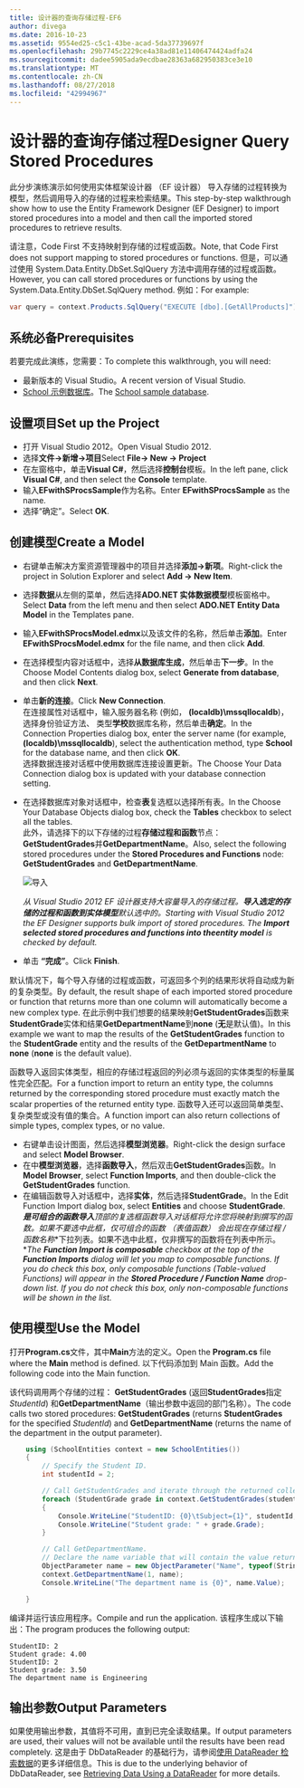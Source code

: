 ```yaml
---
title: 设计器的查询存储过程-EF6
author: divega
ms.date: 2016-10-23
ms.assetid: 9554ed25-c5c1-43be-acad-5da37739697f
ms.openlocfilehash: 29b7745c2229ce4a38ad81e11406474424adfa24
ms.sourcegitcommit: dadee5905ada9ecdbae28363a682950383ce3e10
ms.translationtype: MT
ms.contentlocale: zh-CN
ms.lasthandoff: 08/27/2018
ms.locfileid: "42994967"
---
```

# <a name="designer-query-stored-procedures"></a><span data-ttu-id="e1dec-102">设计器的查询存储过程</span><span class="sxs-lookup"><span data-stu-id="e1dec-102">Designer Query Stored Procedures</span></span>
<span data-ttu-id="e1dec-103">此分步演练演示如何使用实体框架设计器 （EF 设计器） 导入存储的过程转换为模型，然后调用导入的存储的过程来检索结果。</span><span class="sxs-lookup"><span data-stu-id="e1dec-103">This step-by-step walkthrough show how to use the Entity Framework Designer (EF Designer) to import stored procedures into a model and then call the imported stored procedures to retrieve results.</span></span> 

<span data-ttu-id="e1dec-104">请注意，Code First 不支持映射到存储的过程或函数。</span><span class="sxs-lookup"><span data-stu-id="e1dec-104">Note, that Code First does not support mapping to stored procedures or functions.</span></span> <span data-ttu-id="e1dec-105">但是，可以通过使用 System.Data.Entity.DbSet.SqlQuery 方法中调用存储的过程或函数。</span><span class="sxs-lookup"><span data-stu-id="e1dec-105">However, you can call stored procedures or functions by using the System.Data.Entity.DbSet.SqlQuery method.</span></span> <span data-ttu-id="e1dec-106">例如：</span><span class="sxs-lookup"><span data-stu-id="e1dec-106">For example:</span></span>
``` csharp
var query = context.Products.SqlQuery("EXECUTE [dbo].[GetAllProducts]")`;
```

## <a name="prerequisites"></a><span data-ttu-id="e1dec-107">系统必备</span><span class="sxs-lookup"><span data-stu-id="e1dec-107">Prerequisites</span></span>

<span data-ttu-id="e1dec-108">若要完成此演练，您需要：</span><span class="sxs-lookup"><span data-stu-id="e1dec-108">To complete this walkthrough, you will need:</span></span>

- <span data-ttu-id="e1dec-109">最新版本的 Visual Studio。</span><span class="sxs-lookup"><span data-stu-id="e1dec-109">A recent version of Visual Studio.</span></span>
- <span data-ttu-id="e1dec-110">[School 示例数据库](~/ef6/resources/school-database.md)。</span><span class="sxs-lookup"><span data-stu-id="e1dec-110">The [School sample database](~/ef6/resources/school-database.md).</span></span>

## <a name="set-up-the-project"></a><span data-ttu-id="e1dec-111">设置项目</span><span class="sxs-lookup"><span data-stu-id="e1dec-111">Set up the Project</span></span>

-   <span data-ttu-id="e1dec-112">打开 Visual Studio 2012。</span><span class="sxs-lookup"><span data-stu-id="e1dec-112">Open Visual Studio 2012.</span></span>
-   <span data-ttu-id="e1dec-113">选择**文件-&gt;新增-&gt;项目**</span><span class="sxs-lookup"><span data-stu-id="e1dec-113">Select **File-&gt; New -&gt; Project**</span></span>
-   <span data-ttu-id="e1dec-114">在左窗格中，单击**Visual C\#**，然后选择**控制台**模板。</span><span class="sxs-lookup"><span data-stu-id="e1dec-114">In the left pane, click **Visual C\#**, and then select the **Console** template.</span></span>
-   <span data-ttu-id="e1dec-115">输入**EFwithSProcsSample**作为名称。</span><span class="sxs-lookup"><span data-stu-id="e1dec-115">Enter **EFwithSProcsSample** as the name.</span></span>
-   <span data-ttu-id="e1dec-116">选择“确定”。</span><span class="sxs-lookup"><span data-stu-id="e1dec-116">Select **OK**.</span></span>

## <a name="create-a-model"></a><span data-ttu-id="e1dec-117">创建模型</span><span class="sxs-lookup"><span data-stu-id="e1dec-117">Create a Model</span></span>

-   <span data-ttu-id="e1dec-118">右键单击解决方案资源管理器中的项目并选择**添加-&gt;新项**。</span><span class="sxs-lookup"><span data-stu-id="e1dec-118">Right-click the project in Solution Explorer and select **Add -&gt; New Item**.</span></span>
-   <span data-ttu-id="e1dec-119">选择**数据**从左侧的菜单，然后选择**ADO.NET 实体数据模型**模板窗格中。</span><span class="sxs-lookup"><span data-stu-id="e1dec-119">Select **Data** from the left menu and then select **ADO.NET Entity Data Model** in the Templates pane.</span></span>
-   <span data-ttu-id="e1dec-120">输入**EFwithSProcsModel.edmx**以及该文件的名称，然后单击**添加**。</span><span class="sxs-lookup"><span data-stu-id="e1dec-120">Enter **EFwithSProcsModel.edmx** for the file name, and then click **Add**.</span></span>
-   <span data-ttu-id="e1dec-121">在选择模型内容对话框中，选择**从数据库生成**，然后单击**下一步**。</span><span class="sxs-lookup"><span data-stu-id="e1dec-121">In the Choose Model Contents dialog box, select **Generate from database**, and then click **Next**.</span></span>
-   <span data-ttu-id="e1dec-122">单击**新的连接**。</span><span class="sxs-lookup"><span data-stu-id="e1dec-122">Click **New Connection**.</span></span>  
    <span data-ttu-id="e1dec-123">在连接属性对话框中，输入服务器名称 (例如， **(localdb)\\mssqllocaldb**)，选择身份验证方法、 类型**学校**数据库名称，然后单击**确定**。</span><span class="sxs-lookup"><span data-stu-id="e1dec-123">In the Connection Properties dialog box, enter the server name (for example, **(localdb)\\mssqllocaldb**), select the authentication method, type **School** for the database name, and then click **OK**.</span></span>  
    <span data-ttu-id="e1dec-124">选择数据连接对话框中使用数据库连接设置更新。</span><span class="sxs-lookup"><span data-stu-id="e1dec-124">The Choose Your Data Connection dialog box is updated with your database connection setting.</span></span>
-   <span data-ttu-id="e1dec-125">在选择数据库对象对话框中，检查**表**复选框以选择所有表。</span><span class="sxs-lookup"><span data-stu-id="e1dec-125">In the Choose Your Database Objects dialog box, check the **Tables** checkbox to select all the tables.</span></span>  
    <span data-ttu-id="e1dec-126">此外，请选择下的以下存储的过程**存储过程和函数**节点： **GetStudentGrades**并**GetDepartmentName**。</span><span class="sxs-lookup"><span data-stu-id="e1dec-126">Also, select the following stored procedures under the **Stored Procedures and Functions** node: **GetStudentGrades** and **GetDepartmentName**.</span></span> 

    ![导入](~/ef6/media/import.jpg)

    <span data-ttu-id="e1dec-128">*从 Visual Studio 2012 EF 设计器支持大容量导入的存储过程。**导入选定的存储的过程和函数到实体模型**默认选中的。*</span><span class="sxs-lookup"><span data-stu-id="e1dec-128">*Starting with Visual Studio 2012 the EF Designer supports bulk import of stored procedures. The **Import selected stored procedures and functions into theentity model** is checked by default.*</span></span>
-   <span data-ttu-id="e1dec-129">单击 **“完成”**。</span><span class="sxs-lookup"><span data-stu-id="e1dec-129">Click **Finish**.</span></span>

<span data-ttu-id="e1dec-130">默认情况下，每个导入存储的过程或函数，可返回多个列的结果形状将自动成为新的复杂类型。</span><span class="sxs-lookup"><span data-stu-id="e1dec-130">By default, the result shape of each imported stored procedure or function that returns more than one column will automatically become a new complex type.</span></span> <span data-ttu-id="e1dec-131">在此示例中我们想要的结果映射**GetStudentGrades**函数来**StudentGrade**实体和结果**GetDepartmentName**到**none** (**无**是默认值)。</span><span class="sxs-lookup"><span data-stu-id="e1dec-131">In this example we want to map the results of the **GetStudentGrades** function to the **StudentGrade** entity and the results of the **GetDepartmentName** to **none** (**none** is the default value).</span></span>

<span data-ttu-id="e1dec-132">函数导入返回实体类型，相应的存储过程返回的列必须与返回的实体类型的标量属性完全匹配。</span><span class="sxs-lookup"><span data-stu-id="e1dec-132">For a function import to return an entity type, the columns returned by the corresponding stored procedure must exactly match the scalar properties of the returned entity type.</span></span> <span data-ttu-id="e1dec-133">函数导入还可以返回简单类型、 复杂类型或没有值的集合。</span><span class="sxs-lookup"><span data-stu-id="e1dec-133">A function import can also return collections of simple types, complex types, or no value.</span></span>

-   <span data-ttu-id="e1dec-134">右键单击设计图面，然后选择**模型浏览器**。</span><span class="sxs-lookup"><span data-stu-id="e1dec-134">Right-click the design surface and select **Model Browser**.</span></span>
-   <span data-ttu-id="e1dec-135">在中**模型浏览器**，选择**函数导入**，然后双击**GetStudentGrades**函数。</span><span class="sxs-lookup"><span data-stu-id="e1dec-135">In **Model Browser**, select **Function Imports**, and then double-click the **GetStudentGrades** function.</span></span>
-   <span data-ttu-id="e1dec-136">在编辑函数导入对话框中，选择**实体**，然后选择**StudentGrade**。</span><span class="sxs-lookup"><span data-stu-id="e1dec-136">In the Edit Function Import dialog box, select **Entities** and choose **StudentGrade**.</span></span>  
    <span data-ttu-id="e1dec-137">***是可组合的函数导入**顶部的复选框**函数导入**对话框将允许您将映射到撰写的函数。如果不要选中此框，仅可组合的函数 （表值函数） 会出现在**存储过程 / 函数名称**下拉列表。如果不选中此框，仅非撰写的函数将在列表中所示。*</span><span class="sxs-lookup"><span data-stu-id="e1dec-137">*The **Function Import is composable** checkbox at the top of the **Function Imports** dialog will let you map to composable functions. If you do check this box, only composable functions (Table-valued Functions) will appear in the **Stored Procedure / Function Name** drop-down list. If you do not check this box, only non-composable functions will be shown in the list.*</span></span>

## <a name="use-the-model"></a><span data-ttu-id="e1dec-138">使用模型</span><span class="sxs-lookup"><span data-stu-id="e1dec-138">Use the Model</span></span>

<span data-ttu-id="e1dec-139">打开**Program.cs**文件，其中**Main**方法的定义。</span><span class="sxs-lookup"><span data-stu-id="e1dec-139">Open the **Program.cs** file where the **Main** method is defined.</span></span> <span data-ttu-id="e1dec-140">以下代码添加到 Main 函数。</span><span class="sxs-lookup"><span data-stu-id="e1dec-140">Add the following code into the Main function.</span></span>

<span data-ttu-id="e1dec-141">该代码调用两个存储的过程： **GetStudentGrades** (返回**StudentGrades**指定*StudentId*) 和**GetDepartmentName**（输出参数中返回的部门名称）。</span><span class="sxs-lookup"><span data-stu-id="e1dec-141">The code calls two stored procedures: **GetStudentGrades** (returns **StudentGrades** for the specified *StudentId*) and **GetDepartmentName** (returns the name of the department in the output parameter).</span></span>  

``` csharp
    using (SchoolEntities context = new SchoolEntities())
    {
        // Specify the Student ID.
        int studentId = 2;

        // Call GetStudentGrades and iterate through the returned collection.
        foreach (StudentGrade grade in context.GetStudentGrades(studentId))
        {
            Console.WriteLine("StudentID: {0}\tSubject={1}", studentId, grade.Subject);
            Console.WriteLine("Student grade: " + grade.Grade);
        }

        // Call GetDepartmentName.
        // Declare the name variable that will contain the value returned by the output parameter.
        ObjectParameter name = new ObjectParameter("Name", typeof(String));
        context.GetDepartmentName(1, name);
        Console.WriteLine("The department name is {0}", name.Value);

    }
```

<span data-ttu-id="e1dec-142">编译并运行该应用程序。</span><span class="sxs-lookup"><span data-stu-id="e1dec-142">Compile and run the application.</span></span> <span data-ttu-id="e1dec-143">该程序生成以下输出：</span><span class="sxs-lookup"><span data-stu-id="e1dec-143">The program produces the following output:</span></span>

```
StudentID: 2
Student grade: 4.00
StudentID: 2
Student grade: 3.50
The department name is Engineering
```

<a name="output-parameters"></a><span data-ttu-id="e1dec-144">输出参数</span><span class="sxs-lookup"><span data-stu-id="e1dec-144">Output Parameters</span></span>
-----------------

<span data-ttu-id="e1dec-145">如果使用输出参数，其值将不可用，直到已完全读取结果。</span><span class="sxs-lookup"><span data-stu-id="e1dec-145">If output parameters are used, their values will not be available until the results have been read completely.</span></span> <span data-ttu-id="e1dec-146">这是由于 DbDataReader 的基础行为，请参阅[使用 DataReader 检索数据](http://go.microsoft.com/fwlink/?LinkID=398589)的更多详细信息。</span><span class="sxs-lookup"><span data-stu-id="e1dec-146">This is due to the underlying behavior of DbDataReader, see [Retrieving Data Using a DataReader](http://go.microsoft.com/fwlink/?LinkID=398589) for more details.</span></span>

